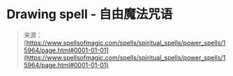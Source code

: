 <!--yml

category: 未分类

date: 2024-06-12 18:55:48

-->

# Drawing spell - 自由魔法咒语

> 来源：[https://www.spellsofmagic.com/spells/spiritual_spells/power_spells/15964/page.html#0001-01-01](https://www.spellsofmagic.com/spells/spiritual_spells/power_spells/15964/page.html#0001-01-01)
